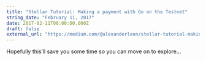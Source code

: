 ```yaml
---
title: "Stellar Tutorial: Making a payment with Go on the Testnet"
string_date: "February 11, 2017"
date: 2017-02-11T06:00:00.000Z
draft: false
external_url: "https://medium.com/@alexanderleon/stellar-tutorial-making-a-payment-with-go-on-the-testnet-4d0ab2ba0887"
---
```


Hopefully this’ll save you some time so you can move on to explore...
